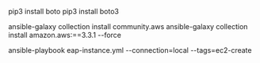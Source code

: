 pip3 install boto
pip3 install boto3



ansible-galaxy collection install community.aws
ansible-galaxy collection install amazon.aws:==3.3.1 --force

 ansible-playbook eap-instance.yml --connection=local --tags=ec2-create